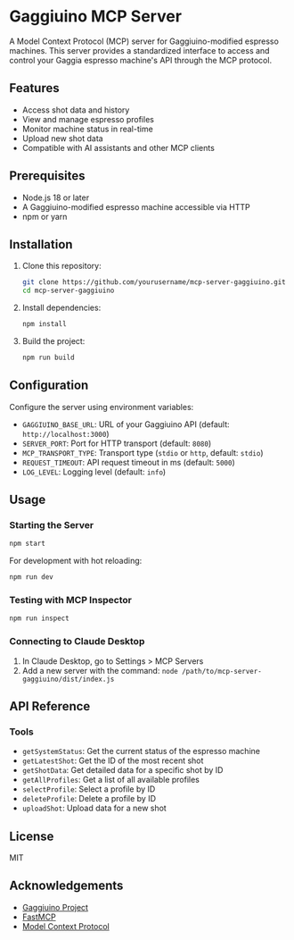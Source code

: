 # Gaggiuino MCP Server

A Model Context Protocol (MCP) server for Gaggiuino-modified espresso machines. This server provides a standardized interface to access and control your Gaggia espresso machine's API through the MCP protocol.

## Features

- Access shot data and history
- View and manage espresso profiles
- Monitor machine status in real-time
- Upload new shot data
- Compatible with AI assistants and other MCP clients

## Prerequisites

- Node.js 18 or later
- A Gaggiuino-modified espresso machine accessible via HTTP
- npm or yarn

## Installation

1. Clone this repository:
   ```bash
   git clone https://github.com/yourusername/mcp-server-gaggiuino.git
   cd mcp-server-gaggiuino
   ```

2. Install dependencies:
   ```bash
   npm install
   ```

3. Build the project:
   ```bash
   npm run build
   ```

## Configuration

Configure the server using environment variables:

- `GAGGIUINO_BASE_URL`: URL of your Gaggiuino API (default: `http://localhost:3000`)
- `SERVER_PORT`: Port for HTTP transport (default: `8080`)
- `MCP_TRANSPORT_TYPE`: Transport type (`stdio` or `http`, default: `stdio`)
- `REQUEST_TIMEOUT`: API request timeout in ms (default: `5000`)
- `LOG_LEVEL`: Logging level (default: `info`)

## Usage

### Starting the Server

```bash
npm start
```

For development with hot reloading:

```bash
npm run dev
```

### Testing with MCP Inspector

```bash
npm run inspect
```

### Connecting to Claude Desktop

1. In Claude Desktop, go to Settings > MCP Servers
2. Add a new server with the command: `node /path/to/mcp-server-gaggiuino/dist/index.js`

## API Reference

### Tools

- `getSystemStatus`: Get the current status of the espresso machine
- `getLatestShot`: Get the ID of the most recent shot
- `getShotData`: Get detailed data for a specific shot by ID
- `getAllProfiles`: Get a list of all available profiles
- `selectProfile`: Select a profile by ID
- `deleteProfile`: Delete a profile by ID
- `uploadShot`: Upload data for a new shot

## License

MIT

## Acknowledgements

- [Gaggiuino Project](https://gaggiuino.github.io/)
- [FastMCP](https://github.com/punkpeye/fastmcp)
- [Model Context Protocol](https://modelcontextprotocol.io/)